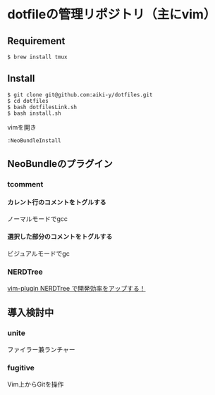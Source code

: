 dotfileの管理リポジトリ（主にvim）
====

## Requirement
```
$ brew install tmux
```

## Install
```
$ git clone git@github.com:aiki-y/dotfiles.git
$ cd dotfiles
$ bash dotfilesLink.sh
$ bash install.sh
```
vimを開き
```
:NeoBundleInstall
```

## NeoBundleのプラグイン
### tcomment
#### カレント行のコメントをトグルする
ノーマルモードでgcc
#### 選択した部分のコメントをトグルする
ビジュアルモードでgc

### NERDTree
[vim-plugin NERDTree で開発効率をアップする！](http://qiita.com/zwirky/items/0209579a635b4f9c95ee)

## 導入検討中
### unite
ファイラー兼ランチャー
### fugitive
Vim上からGitを操作

